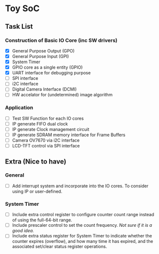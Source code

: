 # Toy SoC


## Task List

### Construction of Basic IO Core (inc SW drivers)

- [x] General Purpose Output (GPO)
- [x] General Purpose Input (GPI)
- [x] System Timer
- [x] GPIO core as a single entity (GPIO)
- [x] UART interface for debugging purpose
- [ ] SPI interface
- [ ] i2C interface
- [ ] Digital Camera Interface (DCMI)
- [ ] HW accelator for (undetermined) image algorithm

### Application

- [ ] Test SW Function for each IO cores
- [ ] IP generate FIFO dual clock
- [ ] IP generate Clock management circuit
- [ ] IP generate SDRAM memory interface for Frame Buffers
- [ ] Camera OV7670 via i2C interface
- [ ] LCD-TFT control via SPI interface

## Extra (Nice to have)

### General 

- [ ] Add interrupt system and incorporate into the IO cores. To consider using IP or user-defined.

### System Timer

- [ ] Include extra control register to configure counter count range instead of using the full-64-bit range.
- [ ] Include prescaler control to set the count frequency. *Not sure if it is a good idea.*
- [ ] Include extra status register for System Timer to indicate whether the counter expires (overflow), and how many time it has expired, and the associated set/clear status register operations.
